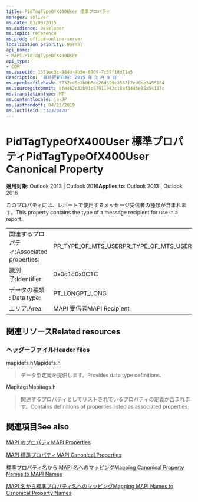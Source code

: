 ```yaml
---
title: PidTagTypeOfX400User 標準プロパティ
manager: soliver
ms.date: 03/09/2015
ms.audience: Developer
ms.topic: reference
ms.prod: office-online-server
localization_priority: Normal
api_name:
- MAPI.PidTagTypeOfX400User
api_type:
- COM
ms.assetid: 1351ec3c-984d-4b3e-8009-7c39f18d71a5
description: '最終更新日時: 2015 年 3 月 9 日'
ms.openlocfilehash: 5732cd5c2b0b8dc26d699c3567f7cd9be3495184
ms.sourcegitcommit: 8fe462c32b91c87911942c188f3445e85a54137c
ms.translationtype: MT
ms.contentlocale: ja-JP
ms.lasthandoff: 04/23/2019
ms.locfileid: "32320420"
---
```

# <a name="pidtagtypeofx400user-canonical-property"></a><span data-ttu-id="e0e65-103">PidTagTypeOfX400User 標準プロパティ</span><span class="sxs-lookup"><span data-stu-id="e0e65-103">PidTagTypeOfX400User Canonical Property</span></span>

  
  
<span data-ttu-id="e0e65-104">**適用対象**: Outlook 2013 | Outlook 2016</span><span class="sxs-lookup"><span data-stu-id="e0e65-104">**Applies to**: Outlook 2013 | Outlook 2016</span></span> 
  
<span data-ttu-id="e0e65-105">このプロパティには、レポートで使用するメッセージ受信者の種類が含まれます。</span><span class="sxs-lookup"><span data-stu-id="e0e65-105">This property contains the type of a message recipient for use in a report.</span></span>
  
|||
|:-----|:-----|
|<span data-ttu-id="e0e65-106">関連するプロパティ:</span><span class="sxs-lookup"><span data-stu-id="e0e65-106">Associated properties:</span></span>  <br/> |<span data-ttu-id="e0e65-107">PR_TYPE_OF_MTS_USER</span><span class="sxs-lookup"><span data-stu-id="e0e65-107">PR_TYPE_OF_MTS_USER</span></span>  <br/> |
|<span data-ttu-id="e0e65-108">識別子:</span><span class="sxs-lookup"><span data-stu-id="e0e65-108">Identifier:</span></span>  <br/> |<span data-ttu-id="e0e65-109">0x0c1c</span><span class="sxs-lookup"><span data-stu-id="e0e65-109">0x0C1C</span></span>  <br/> |
|<span data-ttu-id="e0e65-110">データの種類 : </span><span class="sxs-lookup"><span data-stu-id="e0e65-110">Data type:</span></span>  <br/> |<span data-ttu-id="e0e65-111">PT_LONG</span><span class="sxs-lookup"><span data-stu-id="e0e65-111">PT_LONG</span></span>  <br/> |
|<span data-ttu-id="e0e65-112">エリア:</span><span class="sxs-lookup"><span data-stu-id="e0e65-112">Area:</span></span>  <br/> |<span data-ttu-id="e0e65-113">MAPI 受信者</span><span class="sxs-lookup"><span data-stu-id="e0e65-113">MAPI Recipient</span></span>  <br/> |
   
## <a name="related-resources"></a><span data-ttu-id="e0e65-114">関連リソース</span><span class="sxs-lookup"><span data-stu-id="e0e65-114">Related resources</span></span>

### <a name="header-files"></a><span data-ttu-id="e0e65-115">ヘッダーファイル</span><span class="sxs-lookup"><span data-stu-id="e0e65-115">Header files</span></span>

<span data-ttu-id="e0e65-116">mapidefs.h</span><span class="sxs-lookup"><span data-stu-id="e0e65-116">Mapidefs.h</span></span>
  
> <span data-ttu-id="e0e65-117">データ型定義を提供します。</span><span class="sxs-lookup"><span data-stu-id="e0e65-117">Provides data type definitions.</span></span>
    
<span data-ttu-id="e0e65-118">Mapitags</span><span class="sxs-lookup"><span data-stu-id="e0e65-118">Mapitags.h</span></span>
  
> <span data-ttu-id="e0e65-119">関連するプロパティとしてリストされているプロパティの定義が含まれます。</span><span class="sxs-lookup"><span data-stu-id="e0e65-119">Contains definitions of properties listed as associated properties.</span></span>
    
## <a name="see-also"></a><span data-ttu-id="e0e65-120">関連項目</span><span class="sxs-lookup"><span data-stu-id="e0e65-120">See also</span></span>



[<span data-ttu-id="e0e65-121">MAPI のプロパティ</span><span class="sxs-lookup"><span data-stu-id="e0e65-121">MAPI Properties</span></span>](mapi-properties.md)
  
[<span data-ttu-id="e0e65-122">MAPI 標準プロパティ</span><span class="sxs-lookup"><span data-stu-id="e0e65-122">MAPI Canonical Properties</span></span>](mapi-canonical-properties.md)
  
[<span data-ttu-id="e0e65-123">標準プロパティ名から MAPI 名へのマッピング</span><span class="sxs-lookup"><span data-stu-id="e0e65-123">Mapping Canonical Property Names to MAPI Names</span></span>](mapping-canonical-property-names-to-mapi-names.md)
  
[<span data-ttu-id="e0e65-124">MAPI 名から標準プロパティ名へのマッピング</span><span class="sxs-lookup"><span data-stu-id="e0e65-124">Mapping MAPI Names to Canonical Property Names</span></span>](mapping-mapi-names-to-canonical-property-names.md)

